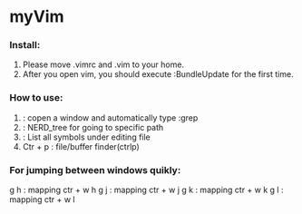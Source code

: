 # myVim

### Install:
1. Please move .vimrc and .vim to your home.
2. After you open vim, you should execute :BundleUpdate for the first time.

### How to use:
1. <F2> : copen a window and automatically type :grep 
2. <F3> : NERD_tree for going to specific path
3. <F4> : List all symbols under editing file 
4. Ctr + p : file/buffer finder(ctrlp) 

### For jumping between windows quikly:
g h : mapping ctr + w  h
g j : mapping ctr + w  j
g k : mapping ctr + w  k
g l : mapping ctr + w  l
